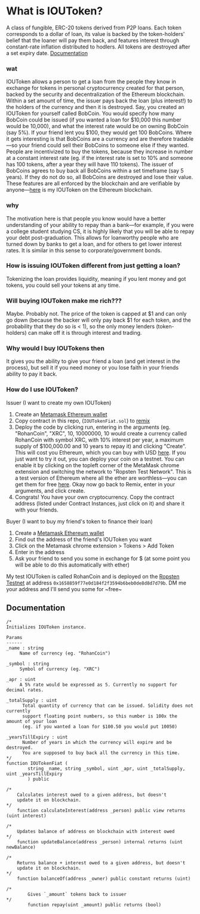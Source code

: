 # What is IOUToken? 
A class of fungible, ERC-20 tokens derived from P2P loans. Each token corresponds to a dollar of loan, its value is backed by the token-holders' belief that the loaner will pay them back, and features interest through constant-rate inflation distributed to hodlers. All tokens are destroyed after a set expiry date. [Documentation](#documentation)

### wat
IOUToken allows a person to get a loan from the people they know in exchange for tokens in personal cryptocurrency created for that person, backed by the security and decentralization of the Ethereum blockchain. Within a set amount of time, the issuer pays back the loan (plus interest!) to the holders of the currency and then it is destroyed. Say, you created an IOUToken for yourself called BobCoin. You would specify how many BobCoin could be issued (if you wanted a loan for $10,000 this number would be 10,000), and what the interest rate would be on owning BobCoin (say 5%). If your friend lent you $100, they would get 100 BobCoins. Where it gets interesting is that BobCoins are a currency and are therefore tradable—so your friend could sell their BobCoins to someone else if they wanted. People are incentivized to buy the tokens, because they increase in number at a constant interest rate (eg. if the interest rate is set to 10% and someone has 100 tokens, after a year they will have 110 tokens). The issuer of BobCoins agrees to buy back all BobCoins within a set timeframe (say 5 years). If they do not do so, all BobCoins are destroyed and lose their value. These features are all enforced by the blockchain and are verifiable by anyone—[here](https://ropsten.etherscan.io/verifyContract?a=0x1658859f77e0d184f2f3594b6beb0de8d8d7d79b) is my IOUToken on the Ethereum blockchain.

### why
The motivation here is that people you know would have a better understanding of your ability to repay than a bank—for example, if you were a college student studying CS, it is highly likely that you will be able to repay your debt post-graduation. This allows for loanworthy people who are turned down by banks to get a loan, and for others to get lower interest rates. It is similar in this sense to corporate/government bonds.

### How is issuing IOUToken different from just getting a loan?
Tokenizing the loan provides liquidity, meaning if you lent money and got tokens, you could sell your tokens at any time.

### Will buying IOUToken make me rich???
Maybe. Probably not. The price of the token is capped at $1 and can only go down (because the backer will only pay back $1 for each token, and the probability that they do so is < 1), so the only money lenders (token-holders) can make off it is through interest and trading. 

### Why would I buy IOUTokens then
It gives you the ability to give your friend a loan (and get interest in the process), but sell it if you need money or you lose faith in your friends ability to pay it back. 

### How do I use IOUToken?
Issuer (I want to create my own IOUToken)
1) Create an [Metamask Ethereum wallet](https://chrome.google.com/webstore/detail/metamask/nkbihfbeogaeaoehlefnkodbefgpgknn) 
2) Copy contract in this repo, (`IOUTokenFiat.sol`) to [remix](remix.ethereum.org/#optimize=true&version=soljson-v0.4.19+commit.c4cbbb05.js)
3) Deploy the code by clicking run, entering in the arguments (eg. "RohanCoin", "XRC", 10, 10000000, 10 would create a currency called RohanCoin with symbol XRC, with 10% interest per year, a maximum supply of $100,000.00 and 10 years to repay it) and clicking "Create". This will cost you Ethereum, which you can buy with USD [here](gemini.com). If you just want to try it out, you can deploy your coin on a testnet. You can enable it by clicking on the topleft corner of the MetaMask chrome extension and switching the network to "Ropsten Test Network".  This is a test version of Ethereum where all the ether are worthless—you can get them for free [here](https://faucet.metamask.io/). Okay now go back to Remix, enter in your arguments, and click create. 
4) Congrats! You have your own cryptocurrency. Copy the contract address (listed under Contract Instances, just click on it) and share it with your friends. 


Buyer (I want to buy my friend's token to finance their loan)
1) Create a [Metamask Ethereum wallet](https://chrome.google.com/webstore/detail/metamask/nkbihfbeogaeaoehlefnkodbefgpgknn) 
2) Find out the address of the friend's IOUToken you want
3) Click on the Metamask chrome extension > Tokens > Add Token
4) Enter in the address
5) Ask your friend to send you some in exchange for $ (at some point you will be able to do this automatically with ether)


My test IOUToken is called RohanCoin and is deployed on the [Ropsten Testnet](https://ropsten.etherscan.io/token/0x1658859f77e0d184f2f3594b6beb0de8d8d7d79b) at address  `0x1658859f77e0d184f2f3594b6beb0de8d8d7d79b`. DM me your address and I'll send you some for ~free~


## Documentation
```
/*
Initializes IOUToken instance. 

Params
------
_name : string
     Name of currency (eg. "RohanCoin")
     
_symbol : string
     Symbol of currency (eg. "XRC")
     
_apr : uint
     A 5% rate would be expressed as 5. Currently no support for decimal rates.
     
_totalSupply : uint
      Total quantity of currency that can be issued. Solidity does not currently
      support floating point numbers, so this number is 100x the amount of your loan
      (eg. if you wanted a loan for $100.50 you would put 10050)

_yearsTillExpiry : uint
      Number of years in which the currency will expire and be destroyed.
      You are supposed to buy back all the currency in this time. 
*/
function IOUTokenFiat (
		string _name, string _symbol, uint _apr, uint _totalSupply, uint _yearsTillExpiry
		) public 

/* 
	Calculates interest owed to a given address, but doesn't
	update it on blockchain.
*/
	function calculateInterest(address _person) public view returns (uint interest)
  
/* 
	Updates balance of address on blockchain with interest owed
*/
	function updateBalance(address _person) internal returns (uint newBalance)

/* 
	Returns balance + interest owed to a given address, but doesn't
	update it on blockchain.
*/
	function balanceOf(address _owner) public constant returns (uint)
  
/* 
        Gives `_amount` tokens back to issuer
*/
        function repay(uint _amount) public returns (bool)
```





